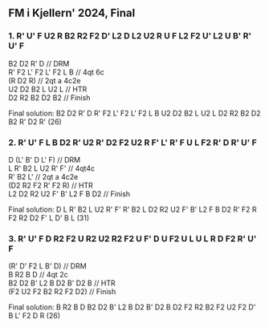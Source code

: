 ## **FM i Kjellern' 2024, Final**

### **1. R' U' F U2 R B2 R2 F2 D' L2 D L2 U2 R U F L2 F2 U' L2 U B' R' U' F**

B2 D2 R' D // DRM  
R' F2 L' F2 L' F2 L B // 4qt 6c  
(R D2 R) // 2qt a 4c2e  
U2 D2 B2 L U2 L // HTR  
D2 R2 B2 D2 B2 // Finish


Final solution:
B2 D2 R' D R' F2 L' F2 L' F2 L B U2 D2 B2 L U2 L D2 R2 B2 D2 B2 R' D2 R' (26)


### **2. R' U' F L B D2 R' U2 R' D2 F2 U2 R F' L' R' F U L F2 R' D R' U' F**

D (L' B' D L' F) // DRM  
L R' B2 L U2 R' F' // 4qt4c  
R' B2 L' // 2qt a 4c2e  
(D2 R2 F2 R' F2 R) // HTR  
L2 D2 R2 U2 F' B' L2 F B D2 // Finish


Final solution:
D L R' B2 L U2 R' F' R' B2 L D2 R2 U2 F' B' L2 F B D2 R' F2 R F2 R2 D2 F' L D' B L (31)


### **3. R' U' F D R2 F2 U R2 U2 R2 F2 U F' D U F2 U L U L R D F2 R' U' F**

(R' D' F2 L B' D) // DRM  
B R2 B D // 4qt 2c  
B2 D2 B' L2 B D2 B' D2 B // HTR  
(F2 U2 F2 B2 R2 F2 D2) // Finish


Final solution:
B R2 B D B2 D2 B' L2 B D2 B' D2 B D2 F2 R2 B2 F2 U2 F2 D' B L' F2 D R (26)